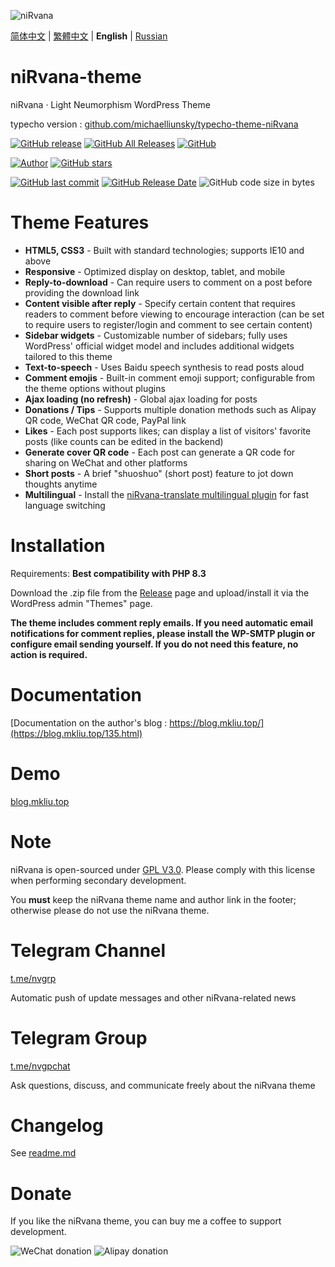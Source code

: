 ![niRvana](https://cdn.jsdelivr.net/gh/michaelliunsky/cdn@master/screenshot.png)

[简体中文](README.md) | [繁體中文](README_tw.md) | **English** | [Russian](README_ru.md)

# niRvana-theme

niRvana · Light Neumorphism WordPress Theme

typecho version : [github.com/michaelliunsky/typecho-theme-niRvana](https://github.com/michaelliunsky/typecho-theme-niRvana)

[![GitHub release](https://img.shields.io/github/v/release/michaelliunsky/niRvana-theme?color=%235e72e4&style=for-the-badge)](https://github.com/michaelliunsky/niRvana-theme/releases) [![GitHub All Releases](https://img.shields.io/github/downloads/michaelliunsky/niRvana-theme/total?style=for-the-badge)](https://github.com/michaelliunsky/niRvana-theme/releases) [![GitHub](https://img.shields.io/github/license/michaelliunsky/niRvana-theme?color=blue&style=for-the-badge)](https://github.com/michaelliunsky/niRvana-theme/blob/master/LICENSE)

[![Author](https://img.shields.io/badge/author-michaelliunsky-yellow?style=for-the-badge)](https://github.com/michaelliunsky) [![GitHub stars](https://img.shields.io/github/stars/michaelliunsky/niRvana-theme?color=ff69b4&style=for-the-badge)](https://github.com/michaelliunsky/niRvana-theme/stargazers)

[![GitHub last commit](https://img.shields.io/github/last-commit/michaelliunsky/niRvana-theme?style=flat-square)](https://github.com/michaelliunsky/niRvana-theme/commits/master) [![GitHub Release Date](https://img.shields.io/github/release-date/michaelliunsky/niRvana-theme?style=flat-square)](https://github.com/michaelliunsky/niRvana-theme/releases) ![GitHub code size in bytes](https://img.shields.io/github/languages/code-size/michaelliunsky/niRvana-theme?style=flat-square)

# Theme Features

- **HTML5, CSS3** - Built with standard technologies; supports IE10 and above
- **Responsive** - Optimized display on desktop, tablet, and mobile
- **Reply-to-download** - Can require users to comment on a post before providing the download link
- **Content visible after reply** - Specify certain content that requires readers to comment before viewing to encourage interaction (can be set to require users to register/login and comment to see certain content)
- **Sidebar widgets** - Customizable number of sidebars; fully uses WordPress' official widget model and includes additional widgets tailored to this theme
- **Text-to-speech** - Uses Baidu speech synthesis to read posts aloud
- **Comment emojis** - Built-in comment emoji support; configurable from the theme options without plugins
- **Ajax loading (no refresh)** - Global ajax loading for posts
- **Donations / Tips** - Supports multiple donation methods such as Alipay QR code, WeChat QR code, PayPal link
- **Likes** - Each post supports likes; can display a list of visitors' favorite posts (like counts can be edited in the backend)
- **Generate cover QR code** - Each post can generate a QR code for sharing on WeChat and other platforms
- **Short posts** - A brief "shuoshuo" (short post) feature to jot down thoughts anytime
- **Multilingual** - Install the [niRvana-translate multilingual plugin](https://github.com/michaelliunsky/niRvana-translate) for fast language switching

# Installation

Requirements: **Best compatibility with PHP 8.3**

Download the .zip file from the [Release](https://github.com/michaelliunsky/niRvana-theme/releases) page and upload/install it via the WordPress admin "Themes" page.

**The theme includes comment reply emails. If you need automatic email notifications for comment replies, please install the WP-SMTP plugin or configure email sending yourself. If you do not need this feature, no action is required.**

# Documentation

[Documentation on the author's blog : https://blog.mkliu.top/](https://blog.mkliu.top/135.html)

# Demo

[blog.mkliu.top](https://blog.mkliu.top/)

# Note

niRvana is open-sourced under [GPL V3.0](https://github.com/michaelliunsky/niRvana-theme/blob/main/LICENSE). Please comply with this license when performing secondary development.

You **must** keep the niRvana theme name and author link in the footer; otherwise please do not use the niRvana theme.

# Telegram Channel

[t.me/nvgrp](https://t.me/nvgrp)

Automatic push of update messages and other niRvana-related news

# Telegram Group

[t.me/nvgpchat](https://t.me/nvgpchat)

Ask questions, discuss, and communicate freely about the niRvana theme

# Changelog

See [readme.md](https://github.com/michaelliunsky/niRvana-theme#%E6%9B%B4%E6%96%B0%E6%97%A5%E5%BF%97)

# Donate

If you like the niRvana theme, you can buy me a coffee to support development.

![WeChat donation](https://cdn.jsdelivr.net/gh/michaelliunsky/cdn@master/wechat.jpg)
![Alipay donation](https://cdn.jsdelivr.net/gh/michaelliunsky/cdn@master/alipay.jpg)
